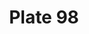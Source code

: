 ---
flag: 
order: '66'
pid: '98'
an: '7'
title: Plate 98
rev_year: 
_date: 
caption: Bonnet - Turban en Crêpe. fichu - Ceinturen
translation: Turban bonnet made of crepe fabric. Scarf-belt.
student: Jodi Mikesell
keywords: 
column: 
flag_translation: 
permalink: /plates/98
layout: plate-page
---